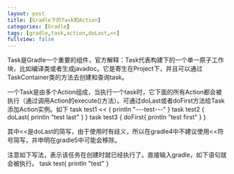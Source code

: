 ```yaml
---
layout: post
title: [Gradle下的Task和Action]
categories: [Gradle]
tags: [gradle,task,action,doLast,<<]
fullview: false
---
```

Task是Gradle一个重要的组件，官方解释：Task代表构建下的一个单一原子工作块，比如编译类或者生成javadoc。它是寄生在Project下，并且可以通过TaskContainer类的方法去创建和查询task。

一个Task是由多个Action组成，当执行一个task时，它下面的所有Action都会被执行（通过调用Action的execute()方法）。可通过doLast或者doFirst方法给Task添加Action实例。如下
task test1 << { println "---test---" } task test2 { doLast{ println "test last" } } task test3 { doFirst{ println "test first" } }

其中<<是doLast的简写，由于使用时有歧义，所以在gradle4中不建议使用<<符号简写，并申明在gradle5中可能会移除。

注意如下写法，表示该任务在创建时就已经执行了。直接输入gradle，如下语句就会被执行。
task test{ println "test" }
